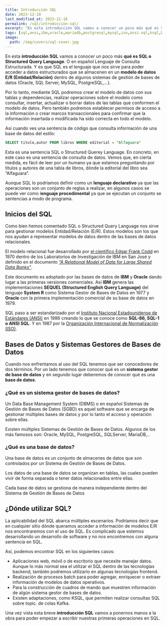 ```yaml
---
title: Introducción SQL
date: 2023-12-10
last_modified_at: 2023-12-10
permalink: /sql/introduccion-sql/
excerpt: "En esta introducción SQL vamos a conocer un poco más qué es SQL (Structured Query Language) y como usarlo con nuestras bases de datos."
tags: [sql,ansi,ibm,oracle,mariadb,postgresql,mysql,iso,ansi-sql,ksql,base de datos,dbms]
image:
  path: /img/covers/sql-cover.jpg
---
```


En esta **introducción SQL** vamos a conocer un poco más **qué es SQL o Structured Query Language**. O en español Lenguaje de Consulta Estructurada. Y es que SQL es el lenguaje que nos sirve para poder acceder a datos estructurados que se almacenen en un **modelo de datos E/R (Entidad/Relación)** dentro de algunos sistemas de gestión de bases de datos (Oracle, SQL Server, MySQL, PostgreSQL,…).


Por lo tanto, mediante SQL podremos crear el modelo de datos con sus tablas y dependencias, realizar operaciones sobre el modelo como consultar, insertar, actualizar o borrar datos de las tablas que conformen el modelo de datos. Pero también podremos establecer permisos de acceso a la información o crear marcos transaccionales para confirmar que la información insertada o modificada ha sido correcta en todo el modelo.


Así cuando ves una sentencia de código que consulta información de una base de datos del estilo:


```sql
SELECT titulo,autor FROM libros WHERE editorial = "Alfaguara"
```


Esta es una sentencia SQL o Structured Querey Language. En concreto, en este caso es una sentencia de consulta de datos. Vemos que, en cierta medida, es fácil de leer por un humano ya que estamos preguntando por títulos y autores de una tabla de libros, dónde la editorial del libro sea “Alfaguara”.


Aunque SQL lo podríamos definir como un **lenguaje declarativo** ya que las operaciones son un conjunto de reglas a realizar, en algunos casos se puede ver como l**enguaje procedimental** ya que se ejecutan un conjunto se sentencias a modo de programa.


## Inicios del SQL


Como bien hemos comentado SQL o Structured Query Language nos sirve para gestionar modelos Entidad/Relación (E/R). Estos modelos son los que nos ayudan a representar modelos de datos dentro de las bases de datos relacionales.


El modelo relacional fue desarrollado por [el científico Edgar Frank Codd](https://es.wikipedia.org/wiki/Edgar_Frank_Codd) en 1970 dentro de los Laboratorios de Investigación de IBM en San José y definido en el documento [_“A Relational Model of Data for Large Shared Data Banks”_](https://www.seas.upenn.edu/~zives/03f/cis550/codd.pdf).


Este documento es adoptado por las bases de datos de **IBM** y **Oracle** dando lugar a las primeras versiones comerciales. Así **IBM** genera las implementaciones **SEQUEL (Structured English Query Language)** del lenguaje **System R** como Sistema Gestor de Bases de Datos en 1977 y **Oracle** con la primera implementación comercial de su base de datos en 1979.


SQL paso a ser estandarizado por el [Instituto Nacional Estadounidense de Estándares (ANSI)](https://ansi.org/) en 1986 creando lo que se conoce como **SQL-86, SQL-1 o ANSI SQL**. Y en 1987 por la [Organización Internacional de Normalización (ISO)](https://www.iso.org/home.html).


## Bases de Datos y Sistemas Gestores de Bases de Datos


Cuando nos enfrentamos al uso del SQL tenemos que ser conocedores de dos términos. Por un lado tenemos que conocer qué es un **sistema gestor de base de datos** y en segundo lugar deberemos de conocer qué es una **base de datos**.


### ¿Qué es un sistema gestor de bases de datos?


Un Data Base Management System (DBMS) o en español Sistemas de Gestión de Bases de Datos (SGBD) es aquel software que se encarga de gestionar múltiples bases de datos y por lo tanto el acceso y operación sobre ellas.


Existen múltiples Sistemas de Gestión de Bases de Datos. Algunos de los más famosos son: Oracle, MySQL, PostgreSQL, SQLServer, MariaDB,..


### ¿Qué es una base de datos?


Una base de datos es un conjunto de almacenes de datos que son controlados por un Sistema de Gestión de Bases de Datos.


Los datos de una base de datos se organizan en tablas, las cuales pueden vivir de forma separada o tener datos relacionados entre ellas.


Cada base de datos se gestiona de manera independiente dentro del Sistema de Gestión de Bases de Datos


## ¿Dónde utilizar SQL?


La aplicabilidad del SQL abarca múltiples escenarios. Podríamos decir que en cualquier sitio dónde queramos acceder a información de modelos E/R nos encontraremos con el uso de SQL. Es complicado que estemos desarrollando un desarrollo de software y no nos encontremos con alguna sentencia en SQL.


Así, podemos encontrar SQL en los siguientes casos:

- Aplicaciones web, móvil o de escritorio que necesite manejar datos. Aunque lo más normal sea el utilizar el SQL dentro de las tecnologías backend, también podremos utilizarlo en algunas tecnologías frontend.
- Realización de procesos batch para poder agregar, enriquecer o extraer información de modelos de datos operativos.
- Para la construcción de cuadros de mando que muestren información de algún sistema gestor de bases de datos.
- Existen adaptaciones, como KSQL, que permiten realizar consultas SQL sobre topic. de colas Kafka.

Una vez vista esta breve **introducción SQL** vamos a ponernos manos a la obra para poder empezar a escribir nuestras primeras operaciones en SQL.

